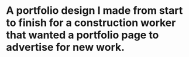 # A portfolio design I made from start to finish for a construction worker that wanted a portfolio page to advertise for new work.